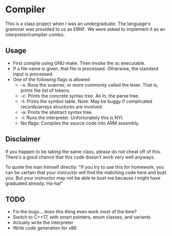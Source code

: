 # Compiler

This is a class project when I was an undergraduate.
The language's grammar was provided to us as EBNF.
We were asked to implement it as an interpreter/compiler combo.

## Usage

* First compile using GNU make. Then invoke the sc executable.
* If a file name is given, that file is processed. Otherwise, the standard input is processed.
* One of the following flags is allowed
	* -s: Runs the scanner, or more commonly called the lexer. That is, prints the list of tokens.
	* -c: Prints the concrete syntax tree. As in, the parse tree.
	* -t: Prints the symbol table. Note: May be buggy if complicated records/arrays structures are involved.
	* -a: Prints the abstract syntax tree.
	* -i: Runs the interpreter. Unfortunately this is NYI.
	* No flags: Compiles the source code into ARM assembly.

## Disclaimer

If you happen to be taking the same class, please do not cheat off of this. There's a good chance that this code doesn't work very well anyways.

To quote the man himself directly: "If you try to use this for homework, you can be certain that your instructor will find the matching code here and bust you. But your instructor may not be able to bust me because I might have graduated already. Ha-ha!"

## TODO
* Fix the bugs... does this thing even work most of the time?
* Switch to C++17, with smart pointers, enum classes, and variants
* Actually write the interpreter
* Write code generation for x86

